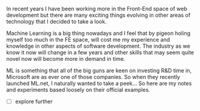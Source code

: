In recent years I have been working more in the Front-End space of web development but there are many exciting things evolving in other areas of technology that I decided to take a look. 

Machine Learning is a big thing nowadays and I feel that by pigeon holing myself too much in the FE space, will cost me my experience and knowledge in other aspects of software development. The industry as we know it now will change in a few years and other skills that may seem quite novel now will become more in demand in time.

ML is something that all of the big guns are keen on investing R&D time in, Microsoft are as ever one of those companies. So when they recently launched ML.net, I naturally wanted to take a peek... So here are my notes and experiments based loosely on their official examples.

- [ ] explore further